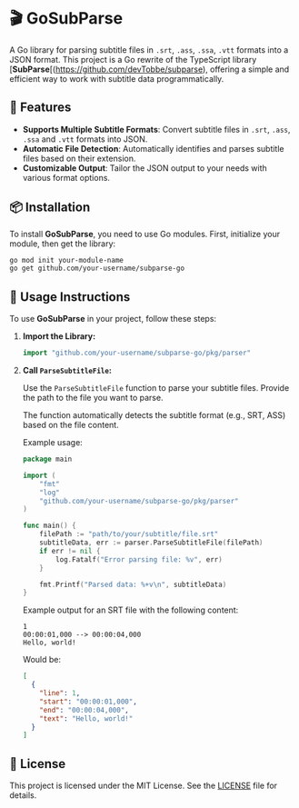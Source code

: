 # 🎬 GoSubParse

A Go library for parsing subtitle files in `.srt`, `.ass`, `.ssa`, `.vtt` formats into a JSON format. This project is a Go rewrite of the TypeScript library [**SubParse**[(https://github.com/devTobbe/subparse), offering a simple and efficient way to work with subtitle data programmatically.

## 🚀 Features

- **Supports Multiple Subtitle Formats**: Convert subtitle files in `.srt`, `.ass`, `.ssa` and `.vtt` formats into JSON.
- **Automatic File Detection**: Automatically identifies and parses subtitle files based on their extension.
- **Customizable Output**: Tailor the JSON output to your needs with various format options.

## 📦 Installation

To install **GoSubParse**, you need to use Go modules. First, initialize your module, then get the library:

```bash
go mod init your-module-name
go get github.com/your-username/subparse-go
```

## 📜 Usage Instructions

To use **GoSubParse** in your project, follow these steps:

1. **Import the Library:**
   <!--  TODO: Proper import once the package is finalized -->

   ```go
   import "github.com/your-username/subparse-go/pkg/parser"
   ```

   <!-- TODO: Change usage instructions once finished. -->

2. **Call `ParseSubtitleFile`:**

   Use the `ParseSubtitleFile` function to parse your subtitle files. Provide the path to the file you want to parse.

   The function automatically detects the subtitle format (e.g., SRT, ASS) based on the file content.

   Example usage:

   ```go
   package main

   import (
       "fmt"
       "log"
       "github.com/your-username/subparse-go/pkg/parser"
   )

   func main() {
       filePath := "path/to/your/subtitle/file.srt"
       subtitleData, err := parser.ParseSubtitleFile(filePath)
       if err != nil {
           log.Fatalf("Error parsing file: %v", err)
       }

       fmt.Printf("Parsed data: %+v\n", subtitleData)
   }
   ```

   Example output for an SRT file with the following content:

   ```srt
   1
   00:00:01,000 --> 00:00:04,000
   Hello, world!
   ```

   Would be:

   ```json
   [
     {
       "line": 1,
       "start": "00:00:01,000",
       "end": "00:00:04,000",
       "text": "Hello, world!"
     }
   ]
   ```

## 📝 License

This project is licensed under the MIT License. See the [LICENSE](LICENSE) file for details.
